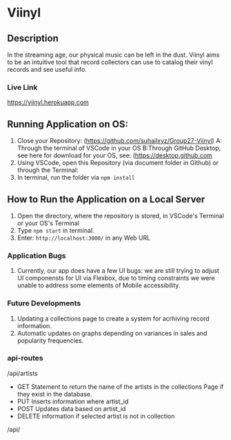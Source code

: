 # Viinyl
## Description
In the streaming age, our physical music can be left in the dust. Viinyl aims to be an intuitive tool that record collectors can use to catalog their vinyl records and see useful info.

### Live Link
https://viinyl.herokuapp.com


## Running Application on OS:
1. Close your Repository: (https://github.com/suhailxyz/Group27-Viinyl)
A: Through the terminal of VSCode in your OS
B:Through GitHub Desktop, see here for download for your OS, see: (https://desktop.github.com
2. Using VSCode, open this Repository (via document folder in Github) or through the Terminal:
3. In terminal, run the folder via `npm install`

## How to Run the Application on a Local Server
1. Open the directory, where the repository is stored, in VSCode's Terminal or your OS's Terminal
2. Type `npm start` in terminal.
3. Enter: `http://localhost:3000/` in any Web URL 

### Application Bugs 
1. Currently, our app does have a few UI bugs: we are still trying to adjust UI componensts for UI via Flexbox, due to timing constraints we were unable to address some elements of Mobile accessibility. 

### Future Developments
1. Updating a collections page to create a system for acrhiving record information.
2. Automatic updates on graphs depending on variances in sales and popularity frequencies.

### api-routes
/api/artists
* GET Statement to return the name of the artists in the collections Page if they exist in the database.
* PUT Inserts information where artist_id 
* POST Updates data based on artist_id
* DELETE information if selected artist is not in collection


/api/
